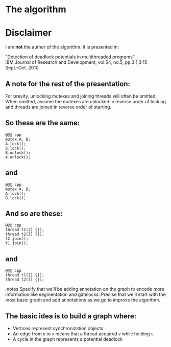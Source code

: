 <!SLIDE subsection>
# The algorithm


<!SLIDE>
# Disclaimer
I am __not__ the author of the algorithm. It is presented in:

"Detection of deadlock potentials in multithreaded programs"<br>
IBM Journal of Research and Development, vol.54, no.5, pp.3:1,3:15<br>
Sept.-Oct. 2010


<!SLIDE>
## A note for the rest of the presentation:

For brevity, unlocking mutexes and joining threads will often be omitted.<br>
When omitted, assume the mutexes are unlocked in reverse order of locking
and threads are joined in reverse order of starting.


<!SLIDE centered-code>
## So these are the same:

    @@@ cpp
    mutex A, B;
    A.lock();
    B.lock();
    B.unlock();
    A.unlock();

## and

    @@@ cpp
    mutex A, B;
    A.lock();
    B.lock();


<!SLIDE centered-code>
## And so are these:

    @@@ cpp
    thread t1([] {});
    thread t2([] {});
    t2.join();
    t1.join();

## and

    @@@ cpp
    thread t1([] {});
    thread t2([] {});


<!SLIDE smbullets>
.notes Specify that we'll be adding annotation on the graph to encode more
information like segmentation and gatelocks. Precise that we'll start with
the most basic graph and add annotations as we go to improve the algorithm.

## The basic idea is to build a graph where:

* Vertices represent synchronization objects
* An edge from `u` to `v` means that a thread acquired `v` while holding `u`
* A cycle in the graph represents a potential deadlock
